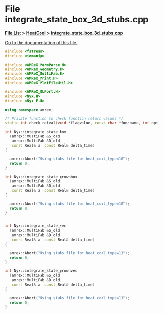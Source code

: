 
# File integrate\_state\_box\_3d\_stubs.cpp

[**File List**](files.md) **>** [**HeatCool**](dir_8c890215953ac09098af8cb94c8b9fc0.md) **>** [**integrate\_state\_box\_3d\_stubs.cpp**](integrate__state__box__3d__stubs_8cpp.md)

[Go to the documentation of this file.](integrate__state__box__3d__stubs_8cpp.md) 


````cpp
#include <fstream>
#include <iomanip>

#include <AMReX_ParmParse.H>
#include <AMReX_Geometry.H>
#include <AMReX_MultiFab.H>
#include <AMReX_Print.H>
#include <AMReX_PlotFileUtil.H>

#include <AMReX_BLFort.H>
#include <Nyx.H>
#include <Nyx_F.H>

using namespace amrex;

/* Private function to check function return values */
static int check_retval(void *flagvalue, const char *funcname, int opt);

int Nyx::integrate_state_box
  (amrex::MultiFab &S_old,
   amrex::MultiFab &D_old,
   const Real& a, const Real& delta_time)
{

  amrex::Abort("Using stubs file for heat_cool_type=10");
  return 0;
}

int Nyx::integrate_state_grownbox
  (amrex::MultiFab &S_old,
   amrex::MultiFab &D_old,
   const Real& a, const Real& delta_time)
{

  amrex::Abort("Using stubs file for heat_cool_type=10");
  return 0;
}


int Nyx::integrate_state_vec
  (amrex::MultiFab &S_old,
   amrex::MultiFab &D_old,
   const Real& a, const Real& delta_time)
{

  amrex::Abort("Using stubs file for heat_cool_type=11");
  return 0;
}

int Nyx::integrate_state_grownvec
  (amrex::MultiFab &S_old,
   amrex::MultiFab &D_old,
   const Real& a, const Real& delta_time)
{

  amrex::Abort("Using stubs file for heat_cool_type=11");
  return 0;
}
````

